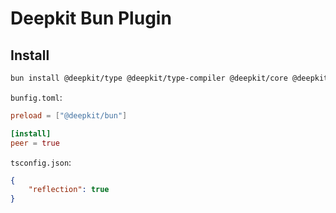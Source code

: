 # Deepkit Bun Plugin

## Install

```sh
bun install @deepkit/type @deepkit/type-compiler @deepkit/core @deepkit/bun typescript
```

`bunfig.toml`:
```toml
preload = ["@deepkit/bun"]

[install]
peer = true
```

`tsconfig.json`:
```json
{
    "reflection": true
}
```
